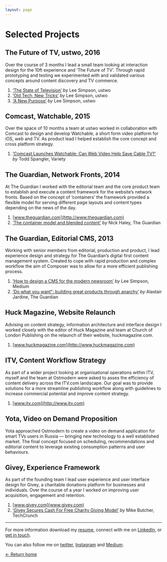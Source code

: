 ```yaml
---
layout: page
---
```


# Selected Projects

<div class='project' markdown="1">

## The Future of TV, ustwo, 2016

Over the course of 3 months I lead a small team looking at interaction design for the 10ft experience and ‘The Future of TV’. Through rapid prototyping and testing we experimented with and validated various concepts around content discovery and TV commerce.

1. [‘The State of Television’](http://ustwo.com/blog/the-future-of-tv-episode-i-the-state-of-television) _by_ Lee Simpson, ustwo
2. [‘Old Tech, New Tricks’](http://ustwo.com/blog/the-future-of-tv-episode-ii-old-tech-new-tricks) _by_ Lee Simpson, ustwo
3. ['A New Purpose’](https://ustwo.com/blog/the-future-of-tv-episode-iii-a-new-purpose) _by_ Lee Simpson, ustwo

</div>

<div class='project' markdown="1">

## Comcast, Watchable, 2015

Over the space of 10 months a team at ustwo worked in collaboration with Comcast to design and develop Watchable, a short form video platform for iOS, web and TV. As product lead I helped establish the core concept and cross platform strategy.

1. [‘Comcast Launches Watchable: Can Web Video Help Save Cable TV?’](http://variety.com/2015/digital/news/comcast-watchable-launch-1201604855/) _by_ Todd Spangler, Variety  

</div>

<div class='project' markdown="1">

## The Guardian, Network Fronts, 2014

At The Guardian I worked with the editorial team and the core product team to establish and execute a content framework for the website’s network fronts. Based on the concept of ‘containers’ the framework provided a flexible model for serving different page layouts and content types depending on the news of the day.


1. [www.theguardian.com](http://www.theguardian.com)
2. [‘The container model and blended content'](http://next.theguardian.com/blog/container-model-blended-content/) _by_ Nick Haley, The Guardian

</div>

<div class='project' markdown="1">

## The Guardian, Editorial CMS, 2013

Working with senior members from editorial, production and product, I lead experience design and strategy for The Guardian’s digital first content management system. Created to cope with rapid production and complex workflow the aim of Composer was to allow for a more efficient publishing process.


1. [‘How to design a CMS for the modern newsroom’](https://medium.com/@itsleesimpson/how-to-design-a-cms-for-the-modern-newsroom-f11a53f8539f#.ygfb1ylzg) _by_ Lee Simpson, Medium
2. [‘Do what you want": building great products through anarchy’](https://www.theguardian.com/info/developer-blog/2015/feb/09/do-what-you-want-building-great-products-through-anarchy) _by_ Alastair Jardine, The Guardian

</div>

<div class='project' markdown="1">

## Huck Magazine, Website Relaunch

Advising on content strategy, information architecture and interface design I worked closely with the editor of Huck Magazine and team at Church of London Publishing on the relaunch of their website, huckmagazine.com.


1. [www.huckmagazine.com](http://www.huckmagazine.com)

</div>

<div class='project' markdown="1">

## ITV, Content Workflow Strategy

As part of a wider project looking at organisational operations within ITV, myself and the team at Ostmodern were asked to asses the efficiency of content delivery across the ITV.com landscape.  Our goal was to provide solutions for a more streamline publishing workflow along with guidelines to increase commercial potential and improve content strategy.


1. [www.itv.com](http://www.itv.com)

</div>

<div class='project' markdown="1">

## Yota, Video on Demand Proposition

Yota approached Ostmodern to create a video on demand application for smart TVs users in Russia — bringing new technology to a well established market. The final concept focused on scheduling, recommendations and editorial content to leverage existing consumption patterns and user behaviours.

</div>

<div class='project' markdown="1">

## Givey, Experience Framework

As part of the founding team I lead user experience and user interface design for Givey, a charitable donations platform for businesses and individuals. Over the course of a year I worked on improving user acquisition, engagement and retention.


1. [www.givey.com](www.givey.com)
2. [‘Givey Secures Cash For Free Charity Giving Model’](http://techcrunch.com/2014/07/16/givey-secures-cash-for-free-charity-giving-model-to-compete-with-justgiving/) _by_ Mike Butcher, TechCrunch

</div>

---

<div class='project' markdown="1">

For more information download my [resume](https://docs.google.com/document/d/1tGxajC5z7Zxj-0Q0NNw59ev5kOxUtC1KV7wze4l5KIw/export?format=pdf), connect with me on [LinkedIn](https://www.linkedin.com/in/leesimpson), or [get in touch](mailto:lee@itsleesimpson.com).

You can also follow me on [twitter](http://www.twitter.com/itsleesimpson), [Instagram](http://www.instagram.com/itsleesimpson) and [Medium](https://medium.com/@itsleesimpson).

</div>


[← Return home](/)
